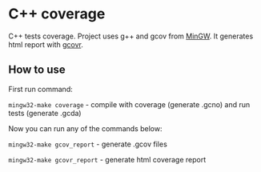 # C++ coverage

C++ tests coverage. Project uses g++ and gcov from [MinGW](http://mingw-w64.org/). It generates html report with [gcovr](https://gcovr.com/).

## How to use

First run command:

`mingw32-make coverage` - compile with coverage (generate .gcno) and run tests (generate .gcda)

Now you can run any of the commands below:

`mingw32-make gcov_report` - generate .gcov files

`mingw32-make gcovr_report` - generate html coverage report
